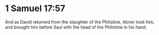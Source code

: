 # 1 Samuel 17:57

And as David returned from the slaughter of the Philistine, Abner took him, and brought him before Saul with the head of the Philistine in his hand.